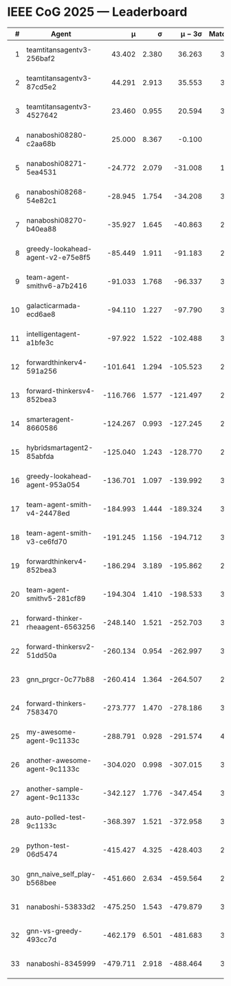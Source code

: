 # IEEE CoG 2025 — Leaderboard

| # | Agent | μ | σ | μ − 3σ | Matches | Updated |
|---:|---|---:|---:|---:|---:|---|
| 1 | teamtitansagentv3-256baf2 | 43.402 | 2.380 | 36.263 | 3536 | 2025-08-28 01:36 |
| 2 | teamtitansagentv3-87cd5e2 | 44.291 | 2.913 | 35.553 | 3480 | 2025-08-28 01:36 |
| 3 | teamtitansagentv3-4527642 | 23.460 | 0.955 | 20.594 | 3436 | 2025-08-28 01:36 |
| 4 | nanaboshi08280-c2aa68b | 25.000 | 8.367 | -0.100 | 80 | 2025-08-28 01:36 |
| 5 | nanaboshi08271-5ea4531 | -24.772 | 2.079 | -31.008 | 1840 | 2025-08-28 01:36 |
| 6 | nanaboshi08268-54e82c1 | -28.945 | 1.754 | -34.208 | 3158 | 2025-08-28 01:36 |
| 7 | nanaboshi08270-b40ea88 | -35.927 | 1.645 | -40.863 | 2298 | 2025-08-28 01:36 |
| 8 | greedy-lookahead-agent-v2-e75e8f5 | -85.449 | 1.911 | -91.183 | 2726 | 2025-08-28 01:36 |
| 9 | team-agent-smithv6-a7b2416 | -91.033 | 1.768 | -96.337 | 3740 | 2025-08-28 01:36 |
| 10 | galacticarmada-ecd6ae8 | -94.110 | 1.227 | -97.790 | 3080 | 2025-08-28 01:36 |
| 11 | intelligentagent-a1bfe3c | -97.922 | 1.522 | -102.488 | 3123 | 2025-08-28 01:36 |
| 12 | forwardthinkerv4-591a256 | -101.641 | 1.294 | -105.523 | 2845 | 2025-08-28 01:36 |
| 13 | forward-thinkersv4-852bea3 | -116.766 | 1.577 | -121.497 | 2862 | 2025-08-28 01:36 |
| 14 | smarteragent-8660586 | -124.267 | 0.993 | -127.245 | 2858 | 2025-08-28 01:36 |
| 15 | hybridsmartagent2-85abfda | -125.040 | 1.243 | -128.770 | 2949 | 2025-08-28 01:36 |
| 16 | greedy-lookahead-agent-953a054 | -136.701 | 1.097 | -139.992 | 3286 | 2025-08-28 01:36 |
| 17 | team-agent-smith-v4-24478ed | -184.993 | 1.444 | -189.324 | 3374 | 2025-08-28 01:36 |
| 18 | team-agent-smith-v3-ce6fd70 | -191.245 | 1.156 | -194.712 | 3654 | 2025-08-28 01:36 |
| 19 | forwardthinkerv4-852bea3 | -186.294 | 3.189 | -195.862 | 2537 | 2025-08-28 01:36 |
| 20 | team-agent-smithv5-281cf89 | -194.304 | 1.410 | -198.533 | 3620 | 2025-08-28 01:36 |
| 21 | forward-thinker-rheaagent-6563256 | -248.140 | 1.521 | -252.703 | 3622 | 2025-08-28 01:36 |
| 22 | forward-thinkersv2-51dd50a | -260.134 | 0.954 | -262.997 | 3822 | 2025-08-28 01:36 |
| 23 | gnn_prgcr-0c77b88 | -260.414 | 1.364 | -264.507 | 2940 | 2025-08-28 01:36 |
| 24 | forward-thinkers-7583470 | -273.777 | 1.470 | -278.186 | 3440 | 2025-08-28 01:36 |
| 25 | my-awesome-agent-9c1133c | -288.791 | 0.928 | -291.574 | 4400 | 2025-08-28 01:36 |
| 26 | another-awesome-agent-9c1133c | -304.020 | 0.998 | -307.015 | 3980 | 2025-08-28 01:36 |
| 27 | another-sample-agent-9c1133c | -342.127 | 1.776 | -347.454 | 3640 | 2025-08-28 01:36 |
| 28 | auto-polled-test-9c1133c | -368.397 | 1.521 | -372.958 | 3120 | 2025-08-28 01:36 |
| 29 | python-test-06d5474 | -415.427 | 4.325 | -428.403 | 2870 | 2025-08-28 01:36 |
| 30 | gnn_naive_self_play-b568bee | -451.660 | 2.634 | -459.564 | 2600 | 2025-08-28 01:36 |
| 31 | nanaboshi-53833d2 | -475.250 | 1.543 | -479.879 | 3020 | 2025-08-28 01:36 |
| 32 | gnn-vs-greedy-493cc7d | -462.179 | 6.501 | -481.683 | 3200 | 2025-08-28 01:36 |
| 33 | nanaboshi-8345999 | -479.711 | 2.918 | -488.464 | 3290 | 2025-08-28 01:36 |
